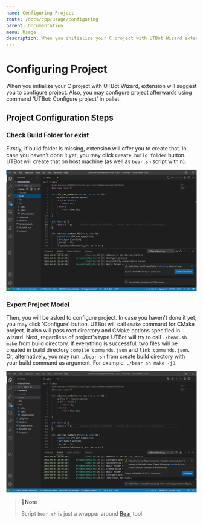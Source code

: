```yaml
---
name: Configuring Project
route: /docs/cpp/usage/configuring
parent: Documentation
menu: Usage
description: When you initialize your C project with UTBot Wizard extension will suggest you to configure project. Also, you may configure project afterwards using command 'UTBot Configure project' in pallet.
---
```


# Configuring Project

When you initialize your C project with UTBot Wizard, extension will suggest you to configure project. 
Also, you may configure project afterwards using command 'UTBot: Configure project' in pallet.

## Project Configuration Steps

### Check Build Folder for exist

Firstly, if build folder is missing, extension will offer you to create that.
In case you haven't done it yet, you may click `Create build folder` button.
UTBot will create that on host machine (as well as `bear.sh` script within).

![configureCheckBuildFolderImg](https://github.com/UnitTestBot/unittestbot.github.io/raw/source/resources/images/configureCheckBuildFolder.png)

### Export Project Model

Then, you will be asked to configure project. 
In case you haven't done it yet, you may click 'Configure' button.
UTBot will call `cmake` command for CMake project. It also will pass root directory and CMake options specified in wizard.
Next, regardless of project's type UTBot will try to call `./bear.sh make` from build directory. 
If everything is successful, two files will be created in build directory `compile_commands.json` and `link_commands.json`. 
Or, alternatively, you may run `./bear.sh` from create build directory with your build command as argument. For example, `./bear.sh make -j8`.

![configureExportProjectModelImg](https://github.com/UnitTestBot/unittestbot.github.io/raw/source/resources/images/configureExportProjectModel.png)

>📝**Note**
>
> Script `bear.sh` is just a wrapper around [Bear](https://github.com/UnitTestBot/Bear) tool.
